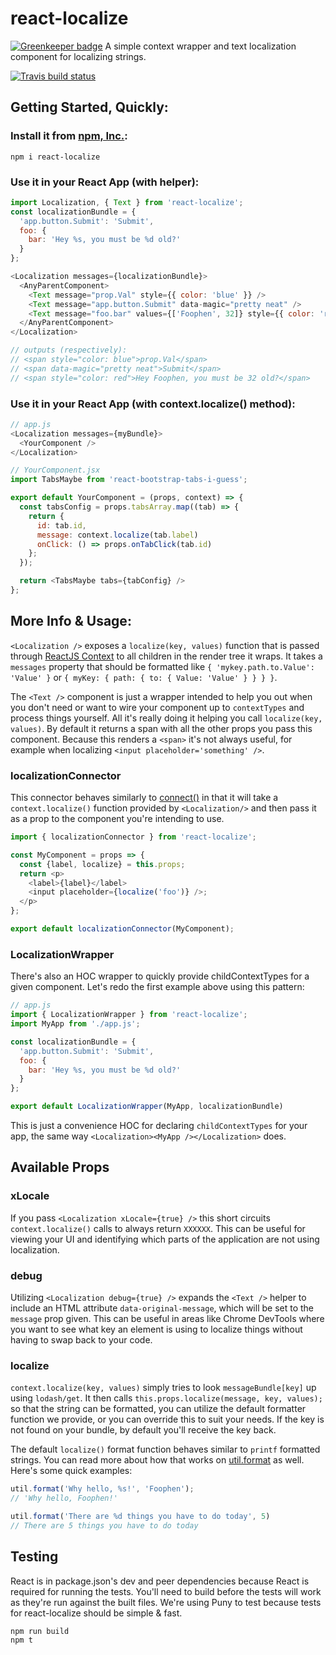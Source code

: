 # react-localize

[![Greenkeeper badge](https://badges.greenkeeper.io/sprjr/react-localize.svg)](https://greenkeeper.io/)
A simple context wrapper and text localization component for localizing strings.

[![Travis build status](http://img.shields.io/travis/sprjr/react-localize.svg?style=flat)](https://travis-ci.org/sprjr/react-localize/)

## Getting Started, Quickly:

### Install it from [npm, Inc.](http://www.npmjs.org):
`npm i react-localize`

### Use it in your React App (with <Text /> helper):

```js
import Localization, { Text } from 'react-localize';
const localizationBundle = {
  'app.button.Submit': 'Submit',
  foo: {
    bar: 'Hey %s, you must be %d old?'
  }
};

<Localization messages={localizationBundle}>
  <AnyParentComponent>
    <Text message="prop.Val" style={{ color: 'blue' }} />
    <Text message="app.button.Submit" data-magic="pretty neat" />
    <Text message="foo.bar" values={['Foophen', 32]} style={{ color: 'red' }} />
  </AnyParentComponent>
</Localization>

// outputs (respectively):
// <span style="color: blue">prop.Val</span>
// <span data-magic="pretty neat">Submit</span>
// <span style="color: red">Hey Foophen, you must be 32 old?</span>
```

### Use it in your React App (with context.localize() method):

```js
// app.js
<Localization messages={myBundle}>
  <YourComponent />
</Localization>

// YourComponent.jsx
import TabsMaybe from 'react-bootstrap-tabs-i-guess';

export default YourComponent = (props, context) => {
  const tabsConfig = props.tabsArray.map((tab) => {
    return {
      id: tab.id,
      message: context.localize(tab.label)
      onClick: () => props.onTabClick(tab.id)
    };
  });

  return <TabsMaybe tabs={tabConfig} />
};
```

## More Info & Usage:
`<Localization />` exposes a `localize(key, values)` function that is passed through [ReactJS Context](https://facebook.github.io/react/docs/context.html) to all children in the render tree it wraps. It takes a `messages` property that should be formatted like `{ 'mykey.path.to.Value': 'Value' }` or `{ myKey: { path: { to: { Value: 'Value' } } } }`.

The `<Text />` component is just a wrapper intended to help you out when you don't need or want to wire your component up to `contextTypes` and process things yourself. All it's really doing it helping you call `localize(key, values)`. By default it returns a span with all the other props you pass this component. Because this renders a `<span>` it's not always useful, for example when localizing `<input placeholder='something' />`.

### localizationConnector
This connector behaves similarly to [connect()](https://github.com/reactjs/react-redux/blob/master/docs/api.md#connectmapstatetoprops-mapdispatchtoprops-mergeprops-options) in that it will take a `context.localize()` function provided by `<Localization/>` and then pass it as a prop to the component you're intending to use.

```js
import { localizationConnector } from 'react-localize';

const MyComponent = props => {
  const {label, localize} = this.props;
  return <p>
    <label>{label}</label>
    <input placeholder={localize('foo')} />;
  </p>
};

export default localizationConnector(MyComponent);
```

### LocalizationWrapper
There's also an HOC wrapper to quickly provide childContextTypes for a given component. Let's redo the first example above using this pattern:

```js
// app.js
import { LocalizationWrapper } from 'react-localize';
import MyApp from './app.js';

const localizationBundle = {
  'app.button.Submit': 'Submit',
  foo: {
    bar: 'Hey %s, you must be %d old?'
  }
};

export default LocalizationWrapper(MyApp, localizationBundle)
```

This is just a convenience HOC for declaring `childContextTypes` for your app, the same way `<Localization><MyApp /></Localization>` does.


## Available Props

### xLocale
If you pass `<Localization xLocale={true} />` this short circuits `context.localize()` calls to always return `XXXXXX`. This can be useful for viewing your UI and identifying which parts of the application are not using localization.

### debug
Utilizing `<Localization debug={true} />` expands the `<Text />` helper to include an HTML attribute `data-original-message`, which will be set to the `message` prop given. This can be useful in areas like Chrome DevTools where you want to see what key an element is using to localize things without having to swap back to your code.

### localize
`context.localize(key, values)` simply tries to look `messageBundle[key]` up using `lodash/get`. It then calls `this.props.localize(message, key, values);` so that the string can be formatted, you can utilize the default formatter function we provide, or you can override this to suit your needs. If the key is not found on your bundle, by default you'll receive the key back.

The default `localize()` format function behaves similar to `printf` formatted strings. You can read more about how that works on [util.format](https://nodejs.org/api/util.html#util_util_format_format) as well. Here's some quick examples:

```js
util.format('Why hello, %s!', 'Foophen');
// 'Why hello, Foophen!'

util.format('There are %d things you have to do today', 5)
// There are 5 things you have to do today
```

## Testing
React is in package.json's dev and peer dependencies because React is required for running the tests. You'll need to build before the tests will work as they're run against the built files. We're using Puny to test because tests for react-localize should be simple & fast.

```sh
npm run build
npm t
```
